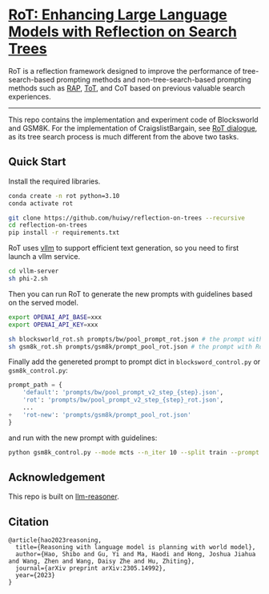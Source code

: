 # [RoT: Enhancing Large Language Models with Reflection on Search Trees](http://paper.com)

RoT is a reflection framework designed to improve the performance of tree-search-based prompting methods and non-tree-search-based prompting methods such as [RAP](https://arxiv.org/abs/2305.14992), [ToT](https://arxiv.org/abs/2305.10601), and CoT based on previous valuable search experiences.

---
This repo contains the implementation and experiment code of Blocksworld and GSM8K. For the implementation of CraigslistBargain, see [RoT dialogue](https://to-proactivedial), as its tree search process is much different from the above two tasks.

## Quick Start
Install the required libraries.
```bash
conda create -n rot python=3.10
conda activate rot

git clone https://github.com/huiwy/reflection-on-trees --recursive
cd reflection-on-trees
pip install -r requirements.txt
```

RoT uses [vllm](https://github.com/vllm-project/vllm) to support efficient text generation, so you need to first launch a vllm service.
```bash
cd vllm-server
sh phi-2.sh
```

Then you can run RoT to generate the new prompts with guidelines based on the served model.
```bash
export OPENAI_API_BASE=xxx
export OPENAI_API_KEY=xxx

sh blocksworld_rot.sh prompts/bw/pool_prompt_rot.json # the prompt with RoT are generated at prompts/bw/pool_prompt_rot.json
sh gsm8k_rot.sh prompts/gsm8k/prompt_pool_rot.json # the prompt with RoT are generated at prompts/gsm8k/prompt_pool_rot.json
```

Finally add the genereted prompt to prompt dict in `blocksword_control.py` or `gsm8k_control.py`:
```python
prompt_path = {
    'default': 'prompts/bw/pool_prompt_v2_step_{step}.json',
    'rot': 'prompts/bw/pool_prompt_v2_step_{step}_rot.json',
    ...
+   'rot-new': 'prompts/gsm8k/prompt_pool_rot.json'
}
```

and run with the new prompt with guidelines:

```bash
python gsm8k_control.py --mode mcts --n_iter 10 --split train --prompt rot-new
```

## Acknowledgement 
This repo is built on [llm-reasoner](https://llm-reasoners).

## Citation
```
@article{hao2023reasoning,
  title={Reasoning with language model is planning with world model},
  author={Hao, Shibo and Gu, Yi and Ma, Haodi and Hong, Joshua Jiahua and Wang, Zhen and Wang, Daisy Zhe and Hu, Zhiting},
  journal={arXiv preprint arXiv:2305.14992},
  year={2023}
}
```